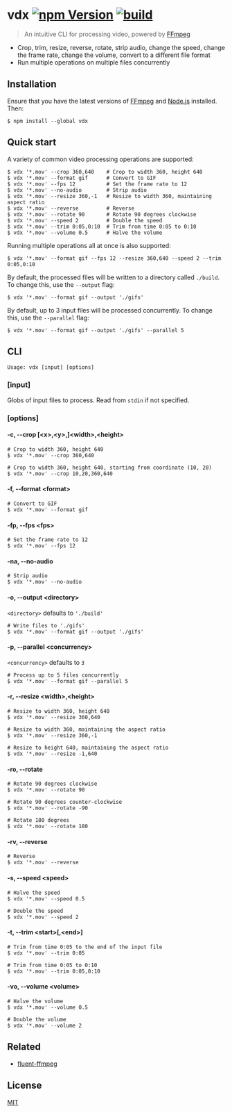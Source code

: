 # vdx [![npm Version](https://img.shields.io/npm/v/vdx?cacheSeconds=1800)](https://www.npmjs.org/package/vdx) [![build](https://github.com/yuanqing/vdx/workflows/build/badge.svg)](https://github.com/yuanqing/vdx/actions?query=workflow%3Abuild)

> An intuitive CLI for processing video, powered by [FFmpeg](https://www.ffmpeg.org/)

- Crop, trim, resize, reverse, rotate, strip audio, change the speed, change the frame rate, change the volume, convert to a different file format
- Run multiple operations on multiple files concurrently

## Installation

Ensure that you have the latest versions of [FFmpeg](https://www.ffmpeg.org/) and [Node.js](https://nodejs.org/) installed. Then:

```
$ npm install --global vdx
```

## Quick start

A variety of common video processing operations are supported:

```
$ vdx '*.mov' --crop 360,640    # Crop to width 360, height 640
$ vdx '*.mov' --format gif      # Convert to GIF
$ vdx '*.mov' --fps 12          # Set the frame rate to 12
$ vdx '*.mov' --no-audio        # Strip audio
$ vdx '*.mov' --resize 360,-1   # Resize to width 360, maintaining aspect ratio
$ vdx '*.mov' --reverse         # Reverse
$ vdx '*.mov' --rotate 90       # Rotate 90 degrees clockwise
$ vdx '*.mov' --speed 2         # Double the speed
$ vdx '*.mov' --trim 0:05,0:10  # Trim from time 0:05 to 0:10
$ vdx '*.mov' --volume 0.5      # Halve the volume
```

Running multiple operations all at once is also supported:

```
$ vdx '*.mov' --format gif --fps 12 --resize 360,640 --speed 2 --trim 0:05,0:10
```

By default, the processed files will be written to a directory called `./build`. To change this, use the `--output` flag:

```
$ vdx '*.mov' --format gif --output './gifs'
```

By default, up to 3 input files will be processed concurrently. To change this, use the `--parallel` flag:

```
$ vdx '*.mov' --format gif --output './gifs' --parallel 5
```

## CLI

```
Usage: vdx [input] [options]
```

### [input]

Globs of input files to process. Read from `stdin` if not specified.

### [options]

#### -c, --crop [&lt;x&gt;,&lt;y&gt;,]&lt;width&gt;,&lt;height&gt;

```
# Crop to width 360, height 640
$ vdx '*.mov' --crop 360,640

# Crop to width 360, height 640, starting from coordinate (10, 20)
$ vdx '*.mov' --crop 10,20,360,640
```

#### -f, --format &lt;format&gt;

```
# Convert to GIF
$ vdx '*.mov' --format gif
```

#### -fp, --fps &lt;fps&gt;

```
# Set the frame rate to 12
$ vdx '*.mov' --fps 12
```

#### -na, --no-audio

```
# Strip audio
$ vdx '*.mov' --no-audio
```

#### -o, --output &lt;directory&gt;

`<directory>` defaults to `'./build'`

```
# Write files to './gifs'
$ vdx '*.mov' --format gif --output './gifs'
```

#### -p, --parallel &lt;concurrency&gt;

`<concurrency>` defaults to `3`

```
# Process up to 5 files concurrently
$ vdx '*.mov' --format gif --parallel 5
```

#### -r, --resize &lt;width&gt;,&lt;height&gt;

```
# Resize to width 360, height 640
$ vdx '*.mov' --resize 360,640

# Resize to width 360, maintaining the aspect ratio
$ vdx '*.mov' --resize 360,-1

# Resize to height 640, maintaining the aspect ratio
$ vdx '*.mov' --resize -1,640
```

#### -ro, --rotate

```
# Rotate 90 degrees clockwise
$ vdx '*.mov' --rotate 90

# Rotate 90 degrees counter-clockwise
$ vdx '*.mov' --rotate -90

# Rotate 180 degrees
$ vdx '*.mov' --rotate 180
```

#### -rv, --reverse

```
# Reverse
$ vdx '*.mov' --reverse
```

#### -s, --speed &lt;speed&gt;

```
# Halve the speed
$ vdx '*.mov' --speed 0.5

# Double the speed
$ vdx '*.mov' --speed 2
```

#### -t, --trim &lt;start&gt;[,&lt;end&gt;]

```
# Trim from time 0:05 to the end of the input file
$ vdx '*.mov' --trim 0:05

# Trim from time 0:05 to 0:10
$ vdx '*.mov' --trim 0:05,0:10
```

#### -vo, --volume &lt;volume&gt;

```
# Halve the volume
$ vdx '*.mov' --volume 0.5

# Double the volume
$ vdx '*.mov' --volume 2
```

## Related

- [fluent-ffmpeg](https://github.com/fluent-ffmpeg/node-fluent-ffmpeg)

## License

[MIT](/LICENSE.md)
